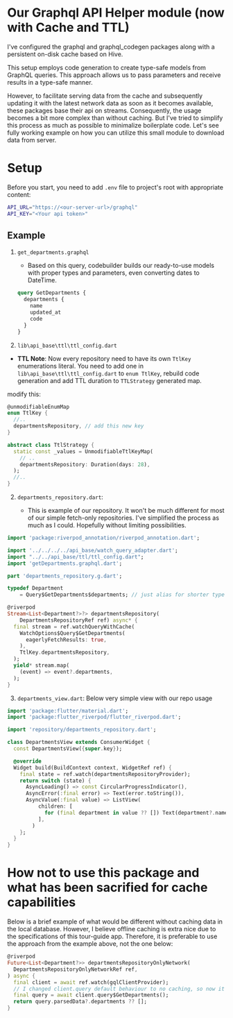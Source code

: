 # Our Graphql API Helper module (now with Cache and TTL)

I've configured the graphql and graphql_codegen packages along with a persistent on-disk cache based on Hive.

This setup employs code generation to create type-safe models from GraphQL queries. This approach allows us to pass parameters and receive results in a type-safe manner.

However, to facilitate serving data from the cache and subsequently updating it with the latest network data as soon as it becomes available, these packages base their api on streams. Consequently, the usage becomes a bit more complex than without caching. But I've tried to simplify this process as much as possible to minimalize boilerplate code. Let's see fully working example on how you can utilize this small module to download data from server.

# Setup

Before you start, you need to add `.env` file to project's root with appropriate content:

```bash
API_URL="https://<our-server-url>/graphql"
API_KEY="<Your api token>"
```

## Example

1. `get_departments.graphql`

   - Based on this query, codebuilder builds our ready-to-use models with proper types and parameters, even converting dates to DateTime.

   ```graphql
   query GetDepartments {
     departments {
       name
       updated_at
       code
     }
   }
   ```

2. `lib\api_base\ttl\ttl_config.dart`
  -  **TTL Note**: Now every repository need to have its own `TtlKey` enumerations literal. You need to add one in `lib\api_base\ttl\ttl_config.dart` to `enum TtlKey`, rebuild code generation and add TTL duration to `TTLStrategy` generated map.

modify this:
```dart
@unmodifiableEnumMap
enum TtlKey {
  //..
  departmentsRepository, // add this new key
}

abstract class TtlStrategy {
  static const _values = UnmodifiableTtlKeyMap(
    // ..
    departmentsRepository: Duration(days: 28),
  );
  //..
}
```



2. `departments_repository.dart`:

   - This is example of our repository. It won't be much different for most of our simple fetch-only repositories. I've simplified the process as much as I could. Hopefully without limiting possibilities.
     



 
```dart
import 'package:riverpod_annotation/riverpod_annotation.dart';

import '../../../../api_base/watch_query_adapter.dart';
import "../../api_base/ttl/ttl_config.dart";
import 'getDepartments.graphql.dart';

part 'departments_repository.g.dart';

typedef Department
    = Query$GetDepartments$departments; // just alias for shorter type name

@riverpod
Stream<List<Department?>?> departmentsRepository(
    DepartmentsRepositoryRef ref) async* {
  final stream = ref.watchQueryWithCache(
    WatchOptions$Query$GetDepartments(
      eagerlyFetchResults: true,
    ),
    TtlKey.departmentsRepository,
  );
  yield* stream.map(
    (event) => event?.departments,
  );
}

   ```

3. `departments_view.dart`:
   Below very simple view with our repo usage

```dart
import 'package:flutter/material.dart';
import 'package:flutter_riverpod/flutter_riverpod.dart';

import 'repository/departments_repository.dart';

class DepartmentsView extends ConsumerWidget {
  const DepartmentsView({super.key});

  @override
  Widget build(BuildContext context, WidgetRef ref) {
    final state = ref.watch(departmentsRepositoryProvider);
    return switch (state) {
      AsyncLoading() => const CircularProgressIndicator(),
      AsyncError(:final error) => Text(error.toString()),
      AsyncValue(:final value) => ListView(
          children: [
            for (final department in value ?? []) Text(department?.name ?? ""),
          ],
        )
    };
  }
}
```

# How not to use this package and what has been sacrified for cache capabilities

Below is a brief example of what would be different without caching data in the local database. However, I believe offline caching is extra nice due to the specifications of this tour-guide app. Therefore, it is preferable to use the approach from the example above, not the one below:

```dart
@riverpod
Future<List<Department?>> departmentsRepositoryOnlyNetwork(
  DepartmentsRepositoryOnlyNetworkRef ref,
) async {
  final client = await ref.watch(gqlClientProvider);
  // I changed client.query default behaviour to no caching, so now it always makes network request.
  final query = await client.query$GetDepartments();
  return query.parsedData?.departments ?? [];
}

```

